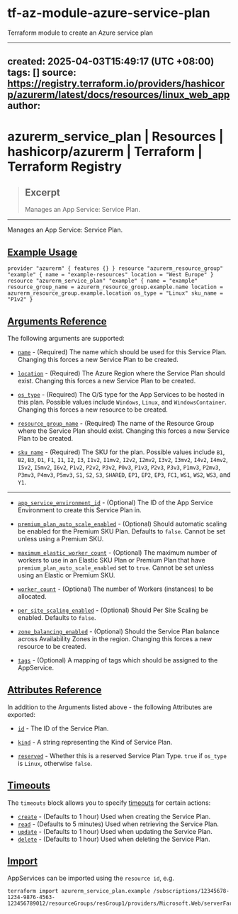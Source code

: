 # tf-az-module-azure-service-plan
Terraform module to create an Azure service plan


---
created: 2025-04-03T15:49:17 (UTC +08:00)
tags: []
source: https://registry.terraform.io/providers/hashicorp/azurerm/latest/docs/resources/linux_web_app
author: 
---

# azurerm_service_plan | Resources | hashicorp/azurerm | Terraform | Terraform Registry

> ## Excerpt
> Manages an App Service: Service Plan.

---
Manages an App Service: Service Plan.

## [Example Usage](https://registry.terraform.io/providers/hashicorp/azurerm/latest/docs/resources/linux_web_app#example-usage)

```hcl
provider "azurerm" { features {} } resource "azurerm_resource_group" "example" { name = "example-resources" location = "West Europe" } resource "azurerm_service_plan" "example" { name = "example" resource_group_name = azurerm_resource_group.example.name location = azurerm_resource_group.example.location os_type = "Linux" sku_name = "P1v2" }
```

## [Arguments Reference](https://registry.terraform.io/providers/hashicorp/azurerm/latest/docs/resources/linux_web_app#arguments-reference)

The following arguments are supported:

-   [`name`](https://registry.terraform.io/providers/hashicorp/azurerm/latest/docs/resources/linux_web_app#name-11) - (Required) The name which should be used for this Service Plan. Changing this forces a new Service Plan to be created.
    
-   [`location`](https://registry.terraform.io/providers/hashicorp/azurerm/latest/docs/resources/linux_web_app#location-4) - (Required) The Azure Region where the Service Plan should exist. Changing this forces a new Service Plan to be created.
    
-   [`os_type`](https://registry.terraform.io/providers/hashicorp/azurerm/latest/docs/resources/linux_web_app#os_type-2) - (Required) The O/S type for the App Services to be hosted in this plan. Possible values include `Windows`, `Linux`, and `WindowsContainer`. Changing this forces a new resource to be created.
    
-   [`resource_group_name`](https://registry.terraform.io/providers/hashicorp/azurerm/latest/docs/resources/linux_web_app#resource_group_name-4) - (Required) The name of the Resource Group where the Service Plan should exist. Changing this forces a new Service Plan to be created.
    
-   [`sku_name`](https://registry.terraform.io/providers/hashicorp/azurerm/latest/docs/resources/linux_web_app#sku_name-2) - (Required) The SKU for the plan. Possible values include `B1`, `B2`, `B3`, `D1`, `F1`, `I1`, `I2`, `I3`, `I1v2`, `I1mv2`, `I2v2`, `I2mv2`, `I3v2`, `I3mv2`, `I4v2`, `I4mv2`, `I5v2`, `I5mv2`, `I6v2`, `P1v2`, `P2v2`, `P3v2`, `P0v3`, `P1v3`, `P2v3`, `P3v3`, `P1mv3`, `P2mv3`, `P3mv3`, `P4mv3`, `P5mv3`, `S1`, `S2`, `S3`, `SHARED`, `EP1`, `EP2`, `EP3`, `FC1`, `WS1`, `WS2`, `WS3`, and `Y1`.
    

___

-   [`app_service_environment_id`](https://registry.terraform.io/providers/hashicorp/azurerm/latest/docs/resources/linux_web_app#app_service_environment_id-3) - (Optional) The ID of the App Service Environment to create this Service Plan in.

-   [`premium_plan_auto_scale_enabled`](https://registry.terraform.io/providers/hashicorp/azurerm/latest/docs/resources/linux_web_app#premium_plan_auto_scale_enabled-2) - (Optional) Should automatic scaling be enabled for the Premium SKU Plan. Defaults to `false`. Cannot be set unless using a Premium SKU.
    
-   [`maximum_elastic_worker_count`](https://registry.terraform.io/providers/hashicorp/azurerm/latest/docs/resources/linux_web_app#maximum_elastic_worker_count-3) - (Optional) The maximum number of workers to use in an Elastic SKU Plan or Premium Plan that have `premium_plan_auto_scale_enabled` set to `true`. Cannot be set unless using an Elastic or Premium SKU.
    
-   [`worker_count`](https://registry.terraform.io/providers/hashicorp/azurerm/latest/docs/resources/linux_web_app#worker_count-3) - (Optional) The number of Workers (instances) to be allocated.
    
-   [`per_site_scaling_enabled`](https://registry.terraform.io/providers/hashicorp/azurerm/latest/docs/resources/linux_web_app#per_site_scaling_enabled-2) - (Optional) Should Per Site Scaling be enabled. Defaults to `false`.
    
-   [`zone_balancing_enabled`](https://registry.terraform.io/providers/hashicorp/azurerm/latest/docs/resources/linux_web_app#zone_balancing_enabled-2) - (Optional) Should the Service Plan balance across Availability Zones in the region. Changing this forces a new resource to be created.
    

-   [`tags`](https://registry.terraform.io/providers/hashicorp/azurerm/latest/docs/resources/linux_web_app#tags-4) - (Optional) A mapping of tags which should be assigned to the AppService.

## [Attributes Reference](https://registry.terraform.io/providers/hashicorp/azurerm/latest/docs/resources/linux_web_app#attributes-reference)

In addition to the Arguments listed above - the following Attributes are exported:

-   [`id`](https://registry.terraform.io/providers/hashicorp/azurerm/latest/docs/resources/linux_web_app#id-4) - The ID of the Service Plan.
    
-   [`kind`](https://registry.terraform.io/providers/hashicorp/azurerm/latest/docs/resources/linux_web_app#kind-4) - A string representing the Kind of Service Plan.
    
-   [`reserved`](https://registry.terraform.io/providers/hashicorp/azurerm/latest/docs/resources/linux_web_app#reserved-3) - Whether this is a reserved Service Plan Type. `true` if `os_type` is `Linux`, otherwise `false`.
    

## [Timeouts](https://registry.terraform.io/providers/hashicorp/azurerm/latest/docs/resources/linux_web_app#timeouts)

The `timeouts` block allows you to specify [timeouts](https://www.terraform.io/language/resources/syntax#operation-timeouts) for certain actions:

-   [`create`](https://registry.terraform.io/providers/hashicorp/azurerm/latest/docs/resources/linux_web_app#create-4) - (Defaults to 1 hour) Used when creating the Service Plan.
-   [`read`](https://registry.terraform.io/providers/hashicorp/azurerm/latest/docs/resources/linux_web_app#read-4) - (Defaults to 5 minutes) Used when retrieving the Service Plan.
-   [`update`](https://registry.terraform.io/providers/hashicorp/azurerm/latest/docs/resources/linux_web_app#update-4) - (Defaults to 1 hour) Used when updating the Service Plan.
-   [`delete`](https://registry.terraform.io/providers/hashicorp/azurerm/latest/docs/resources/linux_web_app#delete-4) - (Defaults to 1 hour) Used when deleting the Service Plan.

## [Import](https://registry.terraform.io/providers/hashicorp/azurerm/latest/docs/resources/linux_web_app#import)

AppServices can be imported using the `resource id`, e.g.

```shell
terraform import azurerm_service_plan.example /subscriptions/12345678-1234-9876-4563-123456789012/resourceGroups/resGroup1/providers/Microsoft.Web/serverFarms/farm1
```
